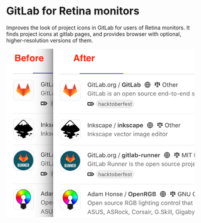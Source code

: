 GitLab for Retina monitors
==========================

Improves the look of project icons in GitLab for users of Retina monitors.
It finds project icons at gitlab pages, and provides browser with optional, higher-resolution versions of them.

<img src="img/screenshot.png">